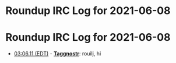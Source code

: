 # Roundup IRC Log for 2021-06-08 #
# Roundup IRC Log for 2021-06-08
* <a href="#03:06.11" id="03:06.11">03:06.11 (EDT)</a> - __[Taggnostr](https://github.com/Taggnostr)__: rouilj, hi

